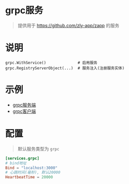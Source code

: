 # grpc服务

> 提供用于 https://github.com/zly-app/zapp 的服务

# 说明

```text
grpc.WithService()              # 启用服务
grpc.RegistryServerObject(...)  # 服务注入(注册服务实体)
```

# 示例

+ [grpc服务端](./example/grpc-s)
+ [grpc客户端](https://github.com/zly-app/component/tree/master/grpc-client/example/grpc-c)

# 配置

> 默认服务类型为 `grpc`

```toml
[services.grpc]
# bind地址
Bind = "localhost:3000"
# 心跳时间(毫秒), 默认20000
HeartbeatTime = 20000
```

